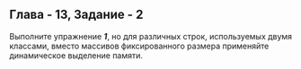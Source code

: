 ## Глава - 13, Задание - 2 

Выполните упражнение ***1***, но для различных строк, используемых двумя
классами, вместо массивов фиксированного размера применяйте динамическое
выделение памяти.

